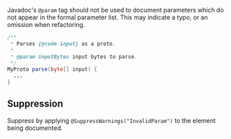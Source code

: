 Javadoc's `@param` tag should not be used to document parameters which do not
appear in the formal parameter list. This may indicate a typo, or an omission
when refactoring.

```java
/**
 * Parses {@code input} as a proto.
 *
 * @param inputBytes input bytes to parse.
 */
MyProto parse(byte[] input) {
  ...
}
```

## Suppression

Suppress by applying `@SuppressWarnings("InvalidParam")` to the element being
documented.
